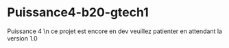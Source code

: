 # Puissance4-b20-gtech1
Puissance 4 \n
ce projet est encore en dev veuillez patienter en attendant la version 1.0
